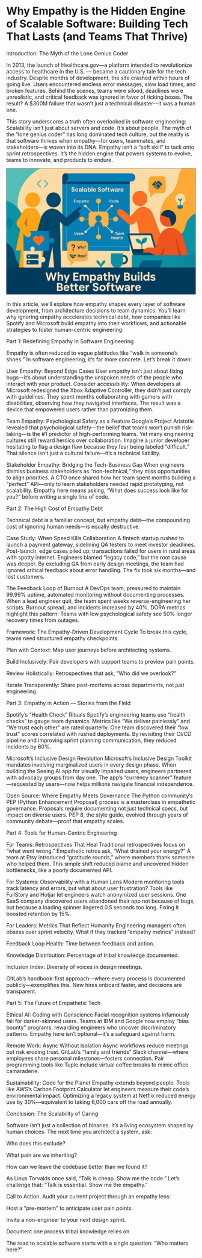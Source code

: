 # Why Empathy is the Hidden Engine of Scalable Software: Building Tech That Lasts (and Teams That Thrive)


Introduction: The Myth of the Lone Genius Coder




In 2013, the launch of Healthcare.gov—a platform intended to revolutionize access to healthcare in the U.S. — became a cautionary tale for the tech industry. Despite months of development, the site crashed within hours of going live. Users encountered endless error messages, slow load times, and broken features. Behind the scenes, teams were siloed, deadlines were unrealistic, and critical feedback was ignored in favor of ticking boxes. The result? A $300M failure that wasn’t just a technical disaster—it was a human one.




This story underscores a truth often overlooked in software engineering: Scalability isn’t just about servers and code. It’s about people. The myth of the “lone genius coder” has long dominated tech culture, but the reality is that software thrives when empathy—for users, teammates, and stakeholders—is woven into its DNA. Empathy isn’t a “soft skill” to tack onto sprint retrospectives. It’s the hidden engine that powers systems to evolve, teams to innovate, and products to endure.




![linked_in_image-1024x681.jpg](./media/linked_in_image-1024x681.jpg)



In this article, we’ll explore how empathy shapes every layer of software development, from architecture decisions to team dynamics. You’ll learn why ignoring empathy accelerates technical debt, how companies like Spotify and Microsoft build empathy into their workflows, and actionable strategies to foster human-centric engineering.




Part 1: Redefining Empathy in Software Engineering




Empathy is often reduced to vague platitudes like “walk in someone’s shoes.” In software engineering, it’s far more concrete. Let’s break it down:




User Empathy: Beyond Edge Cases
User empathy isn’t just about fixing bugs—it’s about understanding the unspoken needs of the people who interact with your product. Consider accessibility: When developers at Microsoft redesigned the Xbox Adaptive Controller, they didn’t just comply with guidelines. They spent months collaborating with gamers with disabilities, observing how they navigated interfaces. The result was a device that empowered users rather than patronizing them.




Team Empathy: Psychological Safety as a Feature
Google’s Project Aristotle revealed that psychological safety—the belief that teams won’t punish risk-taking—is the #1 predictor of high-performing teams. Yet many engineering cultures still reward heroics over collaboration. Imagine a junior developer hesitating to flag a design flaw because they fear being labeled “difficult.” That silence isn’t just a cultural failure—it’s a technical liability.




Stakeholder Empathy: Bridging the Tech-Business Gap
When engineers dismiss business stakeholders as “non-technical,” they miss opportunities to align priorities. A CTO once shared how her team spent months building a “perfect” API—only to learn stakeholders needed rapid prototyping, not scalability. Empathy here means asking, “What does success look like for you?” before writing a single line of code.




Part 2: The High Cost of Empathy Debt




Technical debt is a familiar concept, but empathy debt—the compounding cost of ignoring human needs—is equally destructive.




Case Study: When Speed Kills Collaboration
A fintech startup rushed to launch a payment gateway, sidelining QA testers to meet investor deadlines. Post-launch, edge cases piled up: transactions failed for users in rural areas with spotty internet. Engineers blamed “legacy code,” but the root cause was deeper. By excluding QA from early design meetings, the team had ignored critical feedback about error handling. The fix took six months—and lost customers.




The Feedback Loop of Burnout
A DevOps team, pressured to maintain 99.99% uptime, automated monitoring without documenting processes. When a lead engineer quit, the team spent weeks reverse-engineering her scripts. Burnout spread, and incidents increased by 40%. DORA metrics highlight this pattern: Teams with low psychological safety see 50% longer recovery times from outages.




Framework: The Empathy-Driven Development Cycle
To break this cycle, teams need structured empathy checkpoints:





Plan with Context: Map user journeys before architecting systems.



Build Inclusively: Pair developers with support teams to preview pain points.



Review Holistically: Retrospectives that ask, “Who did we overlook?”



Iterate Transparently: Share post-mortems across departments, not just engineering.




Part 3: Empathy in Action — Stories from the Field




Spotify’s “Health Check” Rituals
Spotify’s engineering teams use “health checks” to gauge team dynamics. Metrics like “We deliver painlessly” and “We trust each other” are rated quarterly. One team discovered their “low trust” scores correlated with rushed deployments. By revisiting their CI/CD pipeline and improving sprint planning communication, they reduced incidents by 60%.




Microsoft’s Inclusive Design Revolution
Microsoft’s Inclusive Design Toolkit mandates involving marginalized users in every design phase. When building the Seeing AI app for visually impaired users, engineers partnered with advocacy groups from day one. The app’s “currency scanner” feature—requested by users—now helps millions navigate financial independence.




Open Source: Where Empathy Meets Governance
The Python community’s PEP (Python Enhancement Proposal) process is a masterclass in empathetic governance. Proposals require documenting not just technical specs, but impact on diverse users. PEP 8, the style guide, evolved through years of community debate—proof that empathy scales.




Part 4: Tools for Human-Centric Engineering




For Teams: Retrospectives That Heal
Traditional retrospectives focus on “what went wrong.” Empathetic retros ask, “What drained your energy?” A team at Etsy introduced “gratitude rounds,” where members thank someone who helped them. This simple shift reduced blame and uncovered hidden bottlenecks, like a poorly documented API.




For Systems: Observability with a Human Lens
Modern monitoring tools track latency and errors, but what about user frustration? Tools like FullStory and Hotjar let engineers watch anonymized user sessions. One SaaS company discovered users abandoned their app not because of bugs, but because a loading spinner lingered 0.5 seconds too long. Fixing it boosted retention by 15%.




For Leaders: Metrics That Reflect Humanity
Engineering managers often obsess over sprint velocity. What if they tracked “empathy metrics” instead?





Feedback Loop Health: Time between feedback and action.



Knowledge Distribution: Percentage of tribal knowledge documented.



Inclusion Index: Diversity of voices in design meetings.




GitLab’s handbook-first approach—where every process is documented publicly—exemplifies this. New hires onboard faster, and decisions are transparent.




Part 5: The Future of Empathetic Tech




Ethical AI: Coding with Conscience
Facial recognition systems infamously fail for darker-skinned users. Teams at IBM and Google now employ “bias bounty” programs, rewarding engineers who uncover discriminatory patterns. Empathy here isn’t optional—it’s a safeguard against harm.




Remote Work: Async Without Isolation
Async workflows reduce meetings but risk eroding trust. GitLab’s “family and friends” Slack channel—where employees share personal milestones—fosters connection. Pair programming tools like Tuple include virtual coffee breaks to mimic office camaraderie.




Sustainability: Code for the Planet
Empathy extends beyond people. Tools like AWS’s Carbon Footprint Calculator let engineers measure their code’s environmental impact. Optimizing a legacy system at Netflix reduced energy use by 30%—equivalent to taking 6,000 cars off the road annually.




Conclusion: The Scalability of Caring




Software isn’t just a collection of binaries. It’s a living ecosystem shaped by human choices. The next time you architect a system, ask:





Who does this exclude?



What pain are we inheriting?



How can we leave the codebase better than we found it?




As Linus Torvalds once said, “Talk is cheap. Show me the code.” Let’s challenge that: “Talk is essential. Show me the empathy.”




Call to Action. Audit your current project through an empathy lens:




Host a “pre-mortem” to anticipate user pain points.



Invite a non-engineer to your next design sprint.



Document one process tribal knowledge relies on.




The road to scalable software starts with a single question: “Who matters here?”






